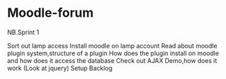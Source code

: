 # Moodle-forum
NB.Sprint 1

Sort out lamp access
Install moodle on lamp account
Read about moodle plugin system,structure of a plugin
How does the plugin install on moodle and how does it access the database
Check out AJAX Demo,how does it work (Look at jquery)
Setup Backlog

